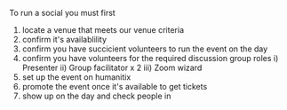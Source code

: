 To run a social you must first 

1) locate a venue that meets our venue criteria
2) confirm it's availablility
3) confirm you have succicient volunteers to run the event on the day
4) confirm you have volunteers for the required discussion group roles
  i) Presenter
  ii) Group facilitator x 2
  iii) Zoom wizard
6) set up the event on humanitix
7) promote the event once it's available to get tickets
8) show up on the day and check people in
